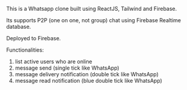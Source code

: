 This is a Whatsapp clone built using ReactJS, Tailwind and Firebase.

Its supports P2P (one on one, not group) chat using Firebase Realtime database.

Deployed to Firebase.

Functionalities:
1. list active users who are online
2. message send (single tick like WhatsApp) 
3. message delivery notification (double tick like WhatsApp)
4. message read notification (blue double tick like WhatsApp)
